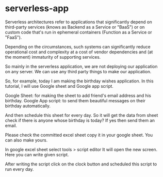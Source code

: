 # serverless-app

Serverless architectures refer to applications that significantly depend on third-party services (knows as Backend as a Service or "BaaS") or on custom code that's run in ephemeral containers (Function as a Service or "FaaS").

 
Depending on the circumstances, such systems can significantly reduce operational cost and complexity at a cost of vendor dependencies and (at the moment) immaturity of supporting services.



So mainly in the serverless application, we are not deploying our application on any server.
We can use any third party things to make our application.

So, for example, today I am making the birthday wishes application.
In this tutorial, I will use Google sheet and Google app script.

Google Sheet:  for making the sheet to add friend's email address and his birthday.
Google App script: to send them beautiful messages on their birthday automatically.

And then schedule this sheet for every day. So it will get the data from sheet check if there is anyone whose birthday is today?
If yes then send them an email.

Please check the committed excel sheet copy it in your google sheet.
You can also make yours.

In google excel sheet select tools > script editor
It will open the new screen. Here you can write given script.

After writing the script click on the clock button and scheduled this script to run every day.